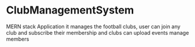 # ClubManagementSystem
MERN stack Application it manages the football clubs, user can join any club and subscribe their membership and clubs can upload events manage members
